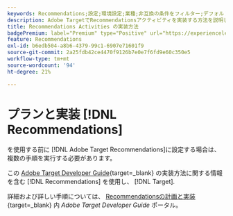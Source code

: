```yaml
---
keywords: Recommendations;設定;環境設定;業種;非互換の条件をフィルター;デフォルトホストグループ;サムネールのベース URL;Recommendation API トークン
description: Adobe TargetでRecommendationsアクティビティを実装する方法を説明します。
title: Recommendations Activities の実装方法
badgePremium: label="Premium" type="Positive" url="https://experienceleague.adobe.com/docs/target/using/introduction/intro.html?lang=en#premium newtab=true" tooltip="See what's included in Target Premium."
feature: Recommendations
exl-id: b6edb504-a8b6-4379-99c1-6907e71601f9
source-git-commit: 2a25fdb42ce4470f9126b7e0e7f6fd9e60c350e5
workflow-type: tm+mt
source-wordcount: '94'
ht-degree: 21%

---
```


# プランと実装 [!DNL Recommendations]

を使用する前に [!DNL Adobe Target Recommendations]に設定する場合は、複数の手順を実行する必要があります。

この [Adobe Target Developer Guide](https://experienceleague.corp.adobe.com/docs/target-dev/developer/overview.html){target=_blank} の実装方法に関する情報を含む [!DNL Recommendations] を使用し、 [!DNL Target].

詳細および詳しい手順については、 [Recommendationsの計画と実装](https://experienceleague.corp.adobe.com/docs/target-dev/developer/recommendations.html){target=_blank} 内 *Adobe Target Developer Guide* ポータル。
